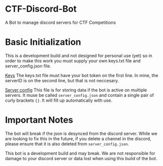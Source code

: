 # CTF-Discord-Bot
A Bot to manage discord servers for CTF Competitions

# Basic Initialization
This is a development build and not designed for personal use (yet) so in order to make this work you must supply your own keys.txt file and server_config.json file.

<u>Keys</u>
The keys.txt file must have your bot token on the first line. In mine, the serverID is on the second line, but that is not neccesary.

<u>Server config</u>
This file is for storing data if the bot is active on multiple servers. It muse be called `server_config.json` and contain a single pair of curly brackets `{}`. It will fill up automatically with use.

# Important Notes
The bot will break if the json is desynced from the discord server. While we are looking to fix this in the future, if you delete a channel in the discord, please ensure that it is also deleted from `server_config.json`. 

This bot is a development build and may break. We are not responsible for damage to your discord server or data lost when using this build of the bot.